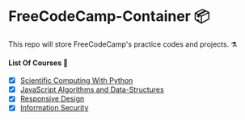 # FreeCodeCamp-Container 📦
This repo will store FreeCodeCamp's practice codes and projects. ⚗


#### List Of Courses 📌

- [x] [Scientific Computing With Python](001_Scientific-Computing-with-Python-Projects) <br>
- [x] [JavaScript Algorithms and Data-Structures](002_JavaScript%20Algorithms-and-Data-Structures) <br>
- [x] [Responsive Design](003_Responsive-Web-Design) <br>
- [x] [Information Security](004_Information-Security) <br>